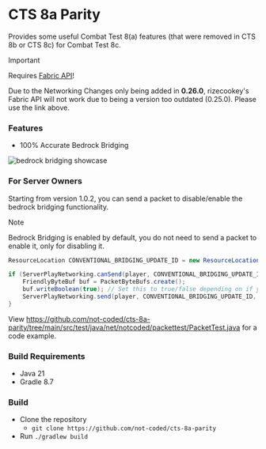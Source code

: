 # CTS 8a Parity

Provides some useful Combat Test 8(a) features (that were removed in CTS 8b or CTS 8c) for Combat Test 8c.

> [!IMPORTANT]
> Requires [Fabric API](https://github.com/not-coded/fabric/releases)!
> 
> Due to the Networking Changes only being added in **0.26.0**, rizecookey's Fabric API will not work due to being a version too outdated (0.25.0). Please use the link above.

### Features
- 100% Accurate Bedrock Bridging

![bedrock bridging showcase](https://github.com/not-coded/cts-8a-parity/raw/main/assets/bedrock-bridging.gif)


### For Server Owners
Starting from version 1.0.2, you can send a packet to disable/enable the bedrock bridging functionality.

> [!NOTE]
> Bedrock Bridging is enabled by default, you do not need to send a packet to enable it, only for disabling it.

```java
ResourceLocation CONVENTIONAL_BRIDGING_UPDATE_ID = new ResourceLocation("c", "update_status"); // VERY IMPORTANT!

if (ServerPlayNetworking.canSend(player, CONVENTIONAL_BRIDGING_UPDATE_ID)) {
    FriendlyByteBuf buf = PacketByteBufs.create();
    buf.writeBoolean(true); // Set this to true/false depending on if you want to enable or disable it.
    ServerPlayNetworking.send(player, CONVENTIONAL_BRIDGING_UPDATE_ID, buf);
}
```

View https://github.com/not-coded/cts-8a-parity/tree/main/src/test/java/net/notcoded/packettest/PacketTest.java for a code example.

### Build Requirements

- Java 21
- Gradle 8.7

### Build

- Clone the repository
    - `git clone https://github.com/not-coded/cts-8a-parity`
- Run `./gradlew build`
